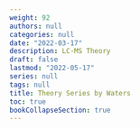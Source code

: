 ```yaml
---
weight: 92
authors: null
categories: null
date: "2022-03-17"
description: LC-MS Theory
draft: false
lastmod: "2022-05-17"
series: null
tags: null
title: Theory Series by Waters
toc: true
bookCollapseSection: true
---
```




<!--more-->

